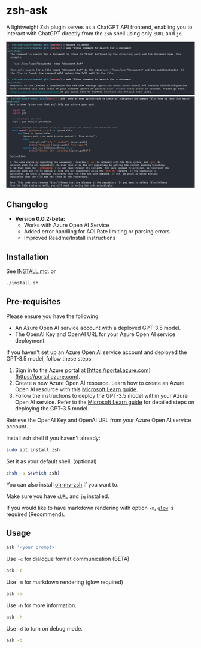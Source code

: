 # zsh-ask

A lightweight Zsh plugin serves as a ChatGPT API frontend, enabling you to interact with ChatGPT directly from the `Zsh` shell using only `cURL` and `jq`.

![Screenshot 0.0.2-beta.png](images/0.0.2-beta.png) ![Screenshot ask-code](images/ask-code.png)

## Changelog

- **Version 0.0.2-beta:**
  - Works with Azure Open AI Service
  - Added error handling for AOI Rate limiting or parsing errors
  - Improved Readme/Install instructions

## Installation

See [INSTALL.md](INSTALL.md).
or

```bash
./install.sh
```
## Pre-requisites

Please ensure you have the following:

- An Azure Open AI service account with a deployed GPT-3.5 model.
- The OpenAI Key and OpenAI URL for your Azure Open AI service deployment.

If you haven't set up an Azure Open AI service account and deployed the GPT-3.5 model, follow these steps:

1. Sign in to the Azure portal at [https://portal.azure.com](https://portal.azure.com).
2. Create a new Azure Open AI resource. Learn how to create an Azure Open AI resource with this [Microsoft Learn guide](https://docs.microsoft.com/learn/modules/get-started-with-azure-ai-text-api/).
3. Follow the instructions to deploy the GPT-3.5 model within your Azure Open AI service. Refer to the [Microsoft Learn guide](https://docs.microsoft.com/learn/modules/deploy-language-model-with-text-api/) for detailed steps on deploying the GPT-3.5 model.

Retrieve the OpenAI Key and OpenAI URL from your Azure Open AI service account.

Install zsh shell if you haven't already:
    
```bash
sudo apt install zsh
```

Set it as your default shell: (optional)
    
```bash
chsh -s $(which zsh)
```

You can also install [oh-my-zsh](https://ohmyz.sh/#install) if you want to.

Make sure you have [`cURL`](https://curl.se/) and [`jq`](https://stedolan.github.io/jq/) installed.

If you would like to have markdown rendering with option `-m`, [`glow`](https://github.com/charmbracelet/glow) is required (Recommend).

## Usage

```bash
ask '<your prompt>'
```

Use `-c` for dialogue format communication (BETA)

```bash
ask -c
```

Use `-m` for markdown rendering (glow required)

```bash
ask -m
```

Use `-h` for more information.

```bash
ask -h
```

Use `-d` to turn on debug mode.

```bash
ask -d
```